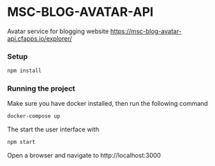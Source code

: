 # MSC-BLOG-AVATAR-API

Avatar service for blogging website https://msc-blog-avatar-api.cfapps.io/explorer/

### Setup

```bash
npm install
```

### Running the project

Make sure you have docker installed, then run the following command

```bash
docker-compose up
```

The start the user interface with 

```bash
npm start
```

Open a browser and navigate to http://localhost:3000
